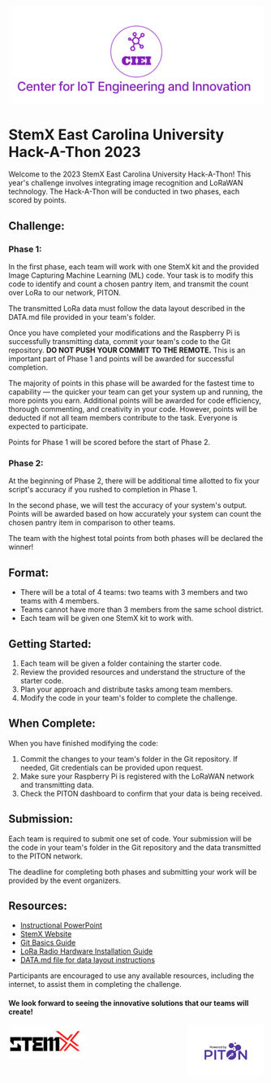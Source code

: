 ![CIEI](../images/ciei.jpg)
# StemX East Carolina University Hack-A-Thon 2023

Welcome to the 2023 StemX East Carolina University Hack-A-Thon! This year's challenge involves integrating image recognition and LoRaWAN technology. The Hack-A-Thon will be conducted in two phases, each scored by points.

## Challenge:

### Phase 1:

In the first phase, each team will work with one StemX kit and the provided Image Capturing Machine Learning (ML) code. Your task is to modify this code to identify and count a chosen pantry item, and transmit the count over LoRa to our network, PITON. 

The transmitted LoRa data must follow the data layout described in the DATA.md file provided in your team's folder. 

Once you have completed your modifications and the Raspberry Pi is successfully transmitting data, commit your team's code to the Git repository. **DO NOT PUSH YOUR COMMIT TO THE REMOTE.** This is an important part of Phase 1 and points will be awarded for successful completion.

The majority of points in this phase will be awarded for the fastest time to capability — the quicker your team can get your system up and running, the more points you earn. Additional points will be awarded for code efficiency, thorough commenting, and creativity in your code. However, points will be deducted if not all team members contribute to the task. Everyone is expected to participate.

Points for Phase 1 will be scored before the start of Phase 2.

### Phase 2:

At the beginning of Phase 2, there will be additional time allotted to fix your script's accuracy if you rushed to completion in Phase 1.

In the second phase, we will test the accuracy of your system's output. Points will be awarded based on how accurately your system can count the chosen pantry item in comparison to other teams.

The team with the highest total points from both phases will be declared the winner!

## Format:

- There will be a total of 4 teams: two teams with 3 members and two teams with 4 members.
- Teams cannot have more than 3 members from the same school district.
- Each team will be given one StemX kit to work with.

## Getting Started:

1. Each team will be given a folder containing the starter code.
2. Review the provided resources and understand the structure of the starter code.
3. Plan your approach and distribute tasks among team members.
4. Modify the code in your team's folder to complete the challenge.

## When Complete:

When you have finished modifying the code:

1. Commit the changes to your team's folder in the Git repository. If needed, Git credentials can be provided upon request.
2. Make sure your Raspberry Pi is registered with the LoRaWAN network and transmitting data.
3. Check the PITON dashboard to confirm that your data is being received.

## Submission:

Each team is required to submit one set of code. Your submission will be the code in your team's folder in the Git repository and the data transmitted to the PITON network. 

The deadline for completing both phases and submitting your work will be provided by the event organizers.

## Resources:

- [Instructional PowerPoint](https://studentsecuedu66932.sharepoint.com/:p:/r/sites/Funding/Shared%20Documents/General/STEMx-Proposal/Planning/Instruction/STEMx%20Classroom%20Presentation%20SKB%20updates.pptx?d=w48561c02fdc94bb88167919ebf53c84d&csf=1&web=1&e=6sADC6)
- [StemX Website](https://dodstem.us/meet/)
- [Git Basics Guide](https://git-scm.com/book/en/v2/Git-Basics-Getting-a-Git-Repository)
- [LoRa Radio Hardware Installation Guide](RADIO.md)
- [DATA.md file for data layout instructions](DATA.md)

Participants are encouraged to use any available resources, including the internet, to assist them in completing the challenge.

#### We look forward to seeing the innovative solutions that our teams will create!

<div style="display: flex; justify-content: space-between;">
  <img src="../images/stemx.png" width="30%" height="10%" />
  <img src="../images/PoweredByPITON.png" width="30%" height="10%"/> 
</div>

